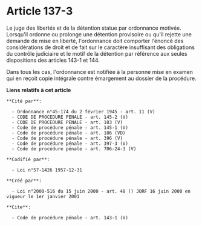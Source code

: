 # Article 137-3

Le juge des libertés et de la détention statue par ordonnance motivée. Lorsqu'il ordonne ou prolonge une détention provisoire
ou qu'il rejette une demande de mise en liberté, l'ordonnance doit comporter l'énoncé des considérations de droit et de fait
sur le caractère insuffisant des obligations du contrôle judiciaire et le motif de la détention par référence aux seules
dispositions des articles 143-1 et 144. 

Dans tous les cas, l'ordonnance est notifiée à la personne mise en examen qui en reçoit copie intégrale contre émargement au
dossier de la procédure.

**Liens relatifs à cet article**

	**Cité par**:

	  - Ordonnance n°45-174 du 2 février 1945 - art. 11 (V)
	  - CODE DE PROCEDURE PENALE - art. 145-2 (V)
	  - CODE DE PROCEDURE PENALE - art. 183 (V)
	  - Code de procédure pénale - art. 145-1 (V)
	  - Code de procédure pénale - art. 186 (VD)
	  - Code de procédure pénale - art. 396 (V)
	  - Code de procédure pénale - art. 397-3 (V)
	  - Code de procédure pénale - art. 706-24-3 (V)

	**Codifié par**:

	  - Loi n°57-1426 1957-12-31

	**Créé par**:

	  - Loi n°2000-516 du 15 juin 2000 - art. 48 () JORF 16 juin 2000 en vigueur le 1er janvier 2001

	**Cite**:

	  - Code de procédure pénale - art. 143-1 (V)
